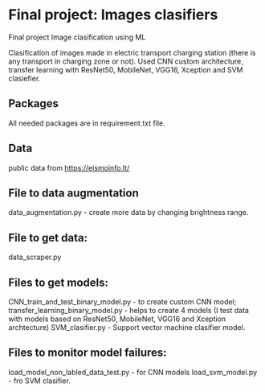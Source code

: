 # Final project: Images clasifiers
Final project Image clasification using ML

Clasification of images made in electric transport charging station (there is any transport in charging zone or not).
Used CNN custom architecture, transfer learning with ResNet50, MobileNet, VGG16, Xception and SVM clasiefier.

## Packages
All needed packages are in requirement.txt file.

## Data
public data from https://eismoinfo.lt/

## File to data augmentation
data_augmentation.py - create more data by changing brightness range.

## File to get data:
data_scraper.py

## Files to get models:
CNN_train_and_test_binary_model.py - to create custom CNN model;
transfer_learning_binary_model.py - helps to create 4 models (I test data with models based on ResNet50, MobileNet, VGG16 and Xception archtecture)
SVM_clasifier.py - Support vector machine clasifier model.

## Files to monitor model failures:
load_model_non_labled_data_test.py - for CNN models
load_svm_model.py - fro SVM clasifier.



